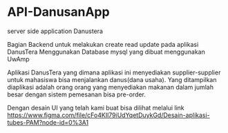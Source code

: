 # API-DanusanApp
 
server side application Danustera

Bagian Backend untuk melakukan create read update pada aplikasi DanusTera Menggunakan Database mysql yang dibuat menggunakan UwAmp

Aplikasi DanusTera yang dimana aplikasi ini menyediakan supplier-supplier untuk mahasiswa bisa menjalankan danus(dana usaha). Yang ditampilkan diaplikasi adalah orang orang yang menyediakan makanan dalam jumlah besar dengan sistem pemesanan bisa pre-order.

Dengan desain UI yang telah kami buat bisa dilihat melalui link https://www.figma.com/file/cFo4KIl79iUdYqetDuykGd/Desain-aplikasi-tubes-PAM?node-id=0%3A1

